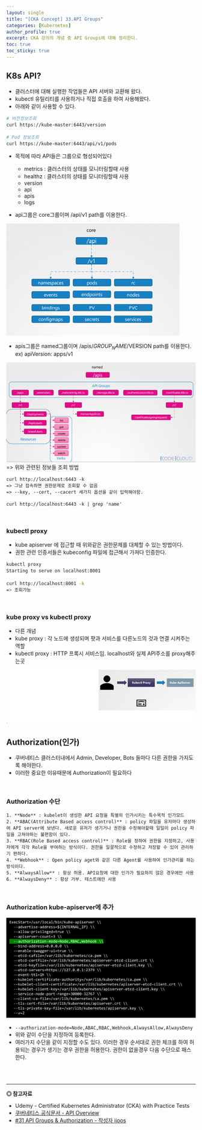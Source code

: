 ```yaml
---
layout: single
title: "[CKA Concept] 33.API Groups"
categories: [Kubernetes]
author_profile: true
excerpt: CKA 강의의 개념 중 API Groups에 대해 정리한다. 
toc: true
toc_sticky: true
---
```


## K8s API?
- 클러스터에 대해 실행한 작업들은 API 서버와 교환해 왔다.
- kubectl 유틸리티를 사용하거나 직접 호출을 하여 사용해왔다.
- 아래와 같이 사용할 수 있다.

```bash
# 버전정보조회
curl https://kube-master:6443/version

# Pod 정보조회
curl https://kube-master:6443/api/v1/pods

```
- 목적에 따라 API들은 그룹으로 형성되어있다
    - metrics : 클러스터의 상태를 모니터링할때 사용
    - healthz : 클러스터의 상태를 모니터링할때 사용
    - version
    - api
    - apis
    - logs 

- api그룹은 core그룹이며 /api/v1 path를 이용한다.

![](/assets/img/kubernetes/33_api_1.png)

- apis그룹은 named그룹이며 /apis/$GROUP_NAME/$VERSION path를 이용한다.<br>
ex) apiVersion: apps/v1

![](/assets/img/kubernetes/33_api_2.png)
=> 위와 관련된 정보들 조회 방법
```
curl http://localhost:6443 -k
=> 그냥 접속하면 권한문제로 조회할 수 없음
=> --key, --cert, --cacert 세가지 옵션을 같이 입력해야함.

curl http://localhost:6443 -k | grep 'name'

```
<br>

### kubectl proxy 
- kube apiserver 에 접근할 때 위와같은 권한문제를 대체할 수 있는 방법이다.
- 권한 관련 인증서들은 kubeconfig 파일에 접근해서 가져다 인증한다.

```bash
kubectl proxy
Starting to serve on localhost:8001

curl http://localhost:8001 -k
=> 조회가능
```

<br>

### kube proxy vs kubectl proxy
- 다른 개념
- kube proxy : 각 노드에 생성되며 팟과 서비스를 다른노드의 것과 연결 시켜주는 역할 
- kubectl proxy : HTTP 프록시 서비스임. localhost와 실제 API주소를 proxy해주는곳

![](/assets/img/kubernetes/33_api_3.png)


## Authorization(인가)
- 쿠버네티스 클러스터내에서 Admin, Developer, Bots 들마다 다른 권한을 가지도록 해야한다.
- 이러한 중요한 이유때문에 Authorization이 필요하다

<br>

### Authorization 수단
    1. **Node** : kubelet이 생성한 API 요청을 특별히 인가시키는 특수목적 인가모드
    2. **ABAC(Attribute Based access control)** : policy 파일을 유저마다 생성하여 API server에 보낸다. 새로운 유저가 생기거나 권한을 수정해야할때 일일이 policy 파일을 고쳐야하는 불편함이 있다.
    3. **RBAC(Role Based access control)** : Role을 정하여 권한을 지정하고, 사용자에게 각각 Role을 부여하는 방식이다. 권한을 일괄적으로 수정하고 저장할 수 있어 관리하기 편하다.
    4. **Webhook** : Open policy aget와 같은 다른 Agent를 사용하여 인가관리를 하는 방식이다.
    5. **AlwaysAllow** : 항상 허용. API요청에 대한 인가가 필요하지 않은 경우에만 사용
    6. **AlwaysDeny** : 항상 거부. 테스트에만 사용

<br>

### Authorization kube-apiserver에 추가

![](/assets/img/kubernetes/33_api_4.png)

- ```--authorization-mode=Node,ABAC,RBAC,Webhook,AlwaysAllow,AlwaysDeny``` 
- 위와 같이 수단을 지정하여 등록한다.
- 여러가지 수단을 같이 지정할 수도 있다. 이러한 경우 순서대로 권한 체크를 하여 허용되는 경우가 생기는 경우 권한을 허용한다. 권한이 없을경우 다음 수단으로 패스한다.





<br>
<br>


------------------
**◎ 참고자료**

- Udemy - Certified Kubernetes Administrator (CKA) with Practice Tests
- [쿠버네티스 공식문서 - API Overview](https://kubernetes.io/docs/reference/using-api/)
- [#31 API Groups & Authorization - 작성자 ijoos](https://blog.naver.com/ijoos/222170896873)